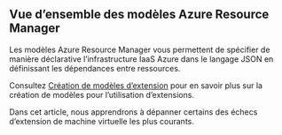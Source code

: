 

## Vue d’ensemble des modèles Azure Resource Manager

Les modèles Azure Resource Manager vous permettent de spécifier de manière déclarative l’infrastructure IaaS Azure dans le langage JSON en définissant les dépendances entre ressources.


Consultez [Création de modèles d’extension](virtual-machines-windows-extensions-authoring-templates.md) pour en savoir plus sur la création de modèles pour l’utilisation d’extensions.

Dans cet article, nous apprendrons à dépanner certains des échecs d’extension de machine virtuelle les plus courants.

<!---HONumber=AcomDC_0323_2016-->